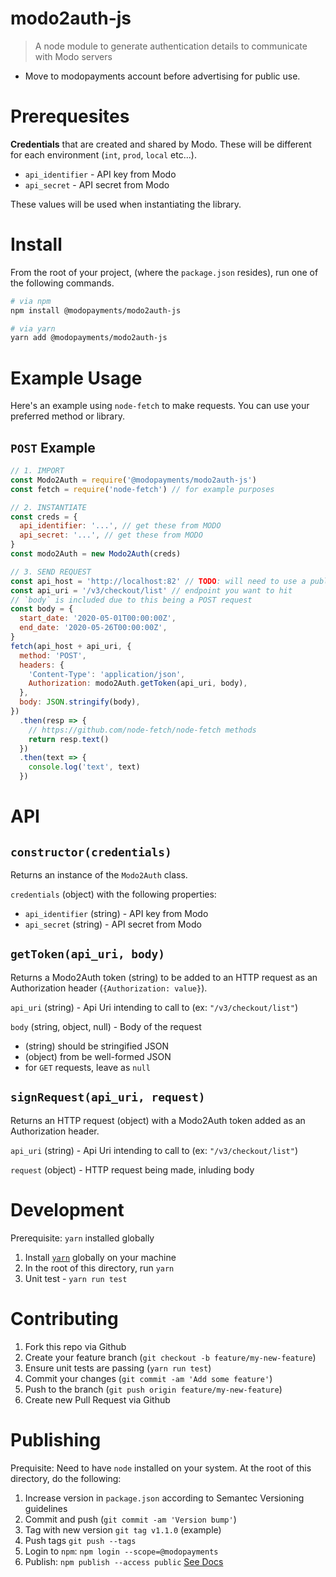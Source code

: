 # modo2auth-js

> A node module to generate authentication details to communicate with Modo servers

- Move to modopayments account before advertising for public use.

# Prerequesites

**Credentials** that are created and shared by Modo. These will be different for each environment (`int`, `prod`, `local` etc...).

- `api_identifier` - API key from Modo
- `api_secret` - API secret from Modo

These values will be used when instantiating the library.

# Install

From the root of your project, (where the `package.json` resides), run one of the following commands.

```bash
# via npm
npm install @modopayments/modo2auth-js

# via yarn
yarn add @modopayments/modo2auth-js
```

# Example Usage

Here's an example using `node-fetch` to make requests. You can use your preferred method or library.

## `POST` Example

```js
// 1. IMPORT
const Modo2Auth = require('@modopayments/modo2auth-js')
const fetch = require('node-fetch') // for example purposes

// 2. INSTANTIATE
const creds = {
  api_identifier: '...', // get these from MODO
  api_secret: '...', // get these from MODO
}
const modo2Auth = new Modo2Auth(creds)

// 3. SEND REQUEST
const api_host = 'http://localhost:82' // TODO: will need to use a public endpoint
const api_uri = '/v3/checkout/list' // endpoint you want to hit
// `body` is included due to this being a POST request
const body = {
  start_date: '2020-05-01T00:00:00Z',
  end_date: '2020-05-26T00:00:00Z',
}
fetch(api_host + api_uri, {
  method: 'POST',
  headers: {
    'Content-Type': 'application/json',
    Authorization: modo2Auth.getToken(api_uri, body),
  },
  body: JSON.stringify(body),
})
  .then(resp => {
    // https://github.com/node-fetch/node-fetch methods
    return resp.text()
  })
  .then(text => {
    console.log('text', text)
  })
```

# API

## `constructor(credentials)`

Returns an instance of the `Modo2Auth` class.

`credentials` (object) with the following properties:

- `api_identifier` (string) - API key from Modo
- `api_secret` (string) - API secret from Modo

## `getToken(api_uri, body)`

Returns a Modo2Auth token (string) to be added to an HTTP request as an Authorization header (`{Authorization: value}`).

`api_uri` (string) - Api Uri intending to call to (ex: `"/v3/checkout/list"`)

`body` (string, object, null) - Body of the request

- (string) should be stringified JSON
- (object) from be well-formed JSON
- for `GET` requests, leave as `null`

## `signRequest(api_uri, request)`

Returns an HTTP request (object) with a Modo2Auth token added as an Authorization header.

`api_uri` (string) - Api Uri intending to call to (ex: `"/v3/checkout/list"`)

`request` (object) - HTTP request being made, inluding body

# Development

Prerequisite: `yarn` installed globally

1. Install [`yarn`](https://classic.yarnpkg.com/en/docs/install) globally on your machine
2. In the root of this directory, run `yarn`
3. Unit test - `yarn run test`

# Contributing

1. Fork this repo via Github
2. Create your feature branch (`git checkout -b feature/my-new-feature`)
3. Ensure unit tests are passing (`yarn run test`)
4. Commit your changes (`git commit -am 'Add some feature'`)
5. Push to the branch (`git push origin feature/my-new-feature`)
6. Create new Pull Request via Github

# Publishing

Prequisite: Need to have `node` installed on your system. At the root of this directory, do the following:

1. Increase version in `package.json` according to Semantec Versioning guidelines
2. Commit and push (`git commit -am 'Version bump'`)
3. Tag with new version `git tag v1.1.0` (example)
4. Push tags `git push --tags`
5. Login to `npm`: `npm login --scope=@modopayments`
6. Publish: `npm publish --access public` [See Docs](https://docs.npmjs.com/creating-and-publishing-scoped-public-packages#publishing-scoped-public-packages)
